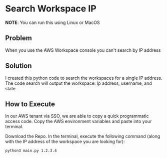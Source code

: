 # Search Workspace IP

**NOTE**: You can run this using Linux or MacOS

## Problem
When you use the AWS Workspace console you can't search by IP address

## Solution
I created this python code to search the workspaces for a single IP address. The code search will output the workspace: Ip address, username, and state.

## How to Execute
In our AWS tenant via SSO, we are able to copy a quick programmatic access code. Copy the AWS environment variables and paste into your terminal.

Download the Repo. In the terminal, execute the following command (along with the IP address of the workspace you are looking for): 
```
python3 main.py 1.2.3.4
```